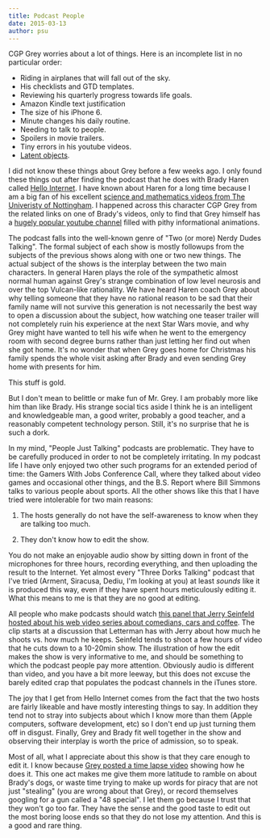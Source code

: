 ```yaml
---
title: Podcast People
date: 2015-03-13
author: psu
---
```


CGP Grey worries about a lot of things. Here is an incomplete list in no particular order:

- Riding in airplanes that will fall out of the sky.
- His checklists and GTD templates.
- Reviewing his quarterly progress towards life goals.
- Amazon Kindle text justification
- The size of his iPhone 6.
- Minute changes his daily routine.
- Needing to talk to people.
- Spoilers in movie trailers.
- Tiny errors in his youtube videos.
- <a href="/the-latent-object.html">Latent objects</a>.

I did not know these things about Grey before a few weeks ago. I only found these things out after finding the podcast that he does with Brady Haren called <a href="http://www.hellointernet.fm">Hello Internet</a>. I have known about Haren for a long time because I am a big fan of his excellent <a href="http://www.sixtysymbols.com">science and mathematics videos from The Univeristy of Nottingham</a>. I happened across this character CGP Grey from the related links on one of Brady's videos, only to find that Grey himself has a <a href="https://www.youtube.com/user/CGPGrey?&ab_channel=CGPGrey">hugely popular youtube channel</a> filled with pithy informational animations.

The podcast falls into the well-known genre of "Two (or more) Nerdy Dudes Talking". The formal subject of each show is mostly followups from the subjects of the previous shows along with one or two new things. The actual subject of the shows is the interplay between the two main characters. In general Haren plays the role of the sympathetic almost normal human against Grey's strange combination of low level neurosis and over the top Vulcan-like rationality. We have heard Haren coach Grey about why telling someone that they have no rational reason to be sad that their family name will not survive this generation is not necessarily the best way to open a discussion about the subject, how watching one teaser trailer will not completely ruin his experience at the next Star Wars movie, and why Grey might have wanted to tell his wife when he went to the emergency room with second degree burns rather than just letting her find out when she got home. It's no wonder that when Grey goes home for Christmas his family spends the whole visit asking after Brady and even sending Grey home with presents for him.

This stuff is gold.

But I don't mean to belittle or make fun of Mr. Grey. I am probably more like him than like Brady. His strange social tics aside I think he is an intelligent and knowledgeable man, a good writer, probably a good teacher, and a reasonably competent technology person. Still, it's no surprise that he is such a dork.

In my mind, "People Just Talking" podcasts are problematic. They have to be carefully produced in order to not be completely irritating. In my podcast life I have only enjoyed two other such programs for an extended period of time: the Gamers With Jobs Conference Call, where they talked about video games and occasional other things, and the B.S. Report where Bill Simmons talks to various people about sports. All the other shows like this that I have tried were intolerable for two main reasons:

1. The hosts generally do not have the self-awareness to know when they are talking too much.

2. They don't know how to edit the show.

You do not make an enjoyable audio show by sitting down in front of the microphones for three hours, recording everything, and then uploading the result to the Internet. Yet almost every "Three Dorks Talking" podcast that I've tried (Arment, Siracusa, Dediu, I'm looking at you) at least *sounds* like it is produced this way, even if they have spent hours meticulously editing it. What this means to me is that they are no good at editing.

All people who make podcasts should watch <a href="https://www.youtube.com/watch?v=wn0q5XJqu6E&feature=youtu.be&t=10m19s">this panel that Jerry Seinfeld hosted about his web video series about comedians, cars and coffee</a>. The clip starts at a discussion that Letterman has with Jerry about how much he shoots vs. how much he keeps. Seinfeld tends to shoot a few hours of video that he cuts down to a 10-20min show. The illustration of how the edit makes the show is very informative to me, and should be something to which the podcast people pay more attention. Obviously audio is different than video, and you have a bit more leeway, but this does not excuse the barely edited crap that populates the podcast channels in the iTunes store.

The joy that I get from Hello Internet comes from the fact that the two hosts are fairly likeable and have mostly interesting things to say. In addition they tend not to stray into subjects about which I know more than them (Apple computers, software development, etc) so I don't end up just turning them off in disgust. Finally, Grey and Brady fit well together in the show and observing their interplay is worth the price of admission, so to speak.

Most of all, what I appreciate about this show is that they care enough to edit it. I know because <a href="https://www.youtube.com/watch?v=GwQy5HJut-4&ab_channel=CGPGrey2">Grey posted a time lapse video</a> showing how he does it. This one act makes me give them more latitude to ramble on about Brady's dogs, or waste time trying to make up words for piracy that are not just "stealing" (you are wrong about that Grey), or record themselves googling for a gun called a "48 special". I let them go because I trust that they won't go too far. They have the sense and the good taste to edit out the most boring loose ends so that they do not lose my attention. And this is a good and rare thing.

